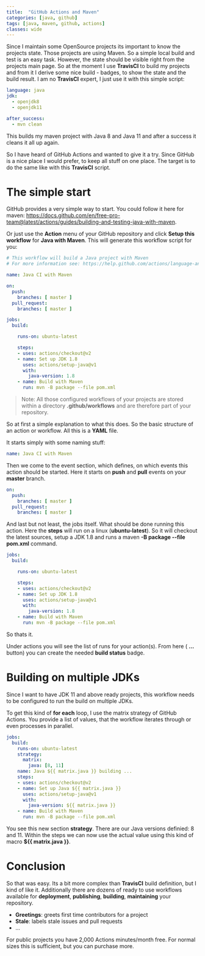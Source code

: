 ```yaml
---
title:  "GitHub Actions and Maven"
categories: [java, github]
tags: [java, maven, github, actions]
classes: wide
---
```


Since I maintain some OpenSource projects its important to know the projects state. Those projects are using Maven. So a simple local build and test is an easy task. However, the state should be visible right from the projects main page. So at the moment I use **TravisCI** to build my projects and from it I derive some nice build - badges, to show the state and the build result. I am no **TravisCI** expert, I just use it with this simple script:

```yaml
language: java
jdk:
  - openjdk8
  - openjdk11

after_success:
  - mvn clean
```

This builds my maven project with Java 8 and Java 11 and after a success it cleans it all up again.

So I have heard of GitHub Actions and wanted to give it a try. Since GitHub is a nice place I would prefer, to keep all stuff on one place. The target is to do the same like with this **TravisCI** script.

# The simple start 

GitHub provides a very simple way to start. You could follow it here for maven: https://docs.github.com/en/free-pro-team@latest/actions/guides/building-and-testing-java-with-maven. 

Or just use the **Action** menu of your GitHub repository and click **Setup this workflow** for **Java with Maven**. This will generate this workflow script for you:

```yaml
# This workflow will build a Java project with Maven
# For more information see: https://help.github.com/actions/language-and-framework-guides/building-and-testing-java-with-maven

name: Java CI with Maven

on:
  push:
    branches: [ master ]
  pull_request:
    branches: [ master ]

jobs:
  build:

    runs-on: ubuntu-latest

    steps:
    - uses: actions/checkout@v2
    - name: Set up JDK 1.8
      uses: actions/setup-java@v1
      with:
        java-version: 1.8
    - name: Build with Maven
      run: mvn -B package --file pom.xml
```

> Note: All those configured workflows of your projects are stored within a directory **.github/workflows** and are therefore part of your repository. 

So at first a simple explanation to what this does. So the basic structure of an action or workflow. All this is a **YAML** file.

It starts simply with some naming stuff:

```yaml
name: Java CI with Maven
```

Then we come to the event section, which defines, on which events this action should be started. Here it starts on **push** and **pull** events on your **master** branch.

```yaml
on:
  push:
    branches: [ master ]
  pull_request:
    branches: [ master ]
```

And last but not least, the jobs itself. What should be done running this action. Here the **steps** will run on a linux (**ubuntu-latest**). So it will checkout the latest sources, setup a JDK 1.8 and runs a maven **-B package --file pom.xml** command.

```yaml
jobs:
  build:

    runs-on: ubuntu-latest

    steps:
    - uses: actions/checkout@v2
    - name: Set up JDK 1.8
      uses: actions/setup-java@v1
      with:
        java-version: 1.8
    - name: Build with Maven
      run: mvn -B package --file pom.xml
```

So thats it.

Under actions you will see the list of runs for your action(s). From here ( **...** button) you can create the needed **build status** badge.

# Building on multiple JDKs 

Since I want to have JDK 11 and above ready projects, this workflow needs to be configured to run the build on multiple JDKs.

To get this kind of **for each** loop, I use the matrix strategy of GitHub Actions. You provide a list of values, that the workflow iterates through or even processes in parallel.

```yaml
jobs:
  build:
    runs-on: ubuntu-latest
    strategy:
      matrix: 
        java: [8, 11]
    name: Java ${{ matrix.java }} building ... 
    steps:
    - uses: actions/checkout@v2
    - name: Set up Java ${{ matrix.java }} 
      uses: actions/setup-java@v1
      with:
        java-version: ${{ matrix.java }} 
    - name: Build with Maven
      run: mvn -B package --file pom.xml
```

You see this new section **strategy**. There are our Java versions definied: 8 and 11. Within the steps we can now use the actual value using this kind of macro **${{ matrix.java }}**.

# Conclusion

So that was easy. Its a bit more complex than **TravisCI** build definition, but I kind of like it. Additionally there are dozens of ready to use workflows available for **deployment**, **publishing**, **building**, **maintaining** your repository. 

* **Greetings**: greets first time contributors for a project
* **Stale**: labels stale issues and pull requests
* ...

For public projects you have 2,000 Actions minutes/month
free. For normal sizes this is sufficient, but you can purchase more.